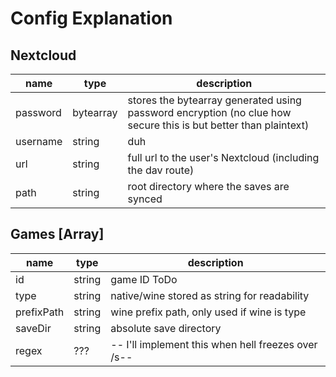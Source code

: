 # Config Explanation

## Nextcloud

|name|type|description|
|----|----|-----------|
|password|bytearray|stores the bytearray generated using password encryption (no clue how secure this is but better than plaintext)|
|username|string|duh|
|url|string|full url to the user's Nextcloud (including the dav route)|
|path|string|root directory where the saves are synced|

## Games [Array]

|name|type|description|
|----|----|-----------|
|id|string|game ID ToDo|
|type|string|native/wine stored as string for readability|
|prefixPath|string|wine prefix path, only used if wine is type|
|saveDir|string|absolute save directory|
|regex|???| -- I'll implement this when hell freezes over /s--|